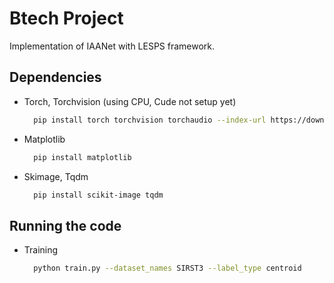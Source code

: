 # Btech Project

Implementation of IAANet with LESPS framework.


## Dependencies

* Torch, Torchvision (using CPU, Cude not setup yet)
  ```bash
    pip install torch torchvision torchaudio --index-url https://download.pytorch.org/whl/cpu

  ```
* Matplotlib
  ```bash
    pip install matplotlib
  ```
* Skimage, Tqdm
  ```bash
    pip install scikit-image tqdm
  ```


## Running the code

* Training
  ```bash
    python train.py --dataset_names SIRST3 --label_type centroid

  ```
    
